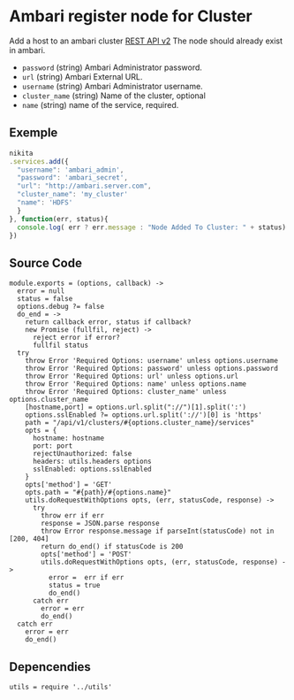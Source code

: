 
# Ambari register node for Cluster

Add a host to an ambari cluster [REST API v2](https://github.com/apache/ambari/blob/trunk/ambari-server/docs/api/v1)
The node should already exist in ambari.

* `password` (string)
  Ambari Administrator password.
* `url` (string)
  Ambari External URL.
* `username` (string)
  Ambari Administrator username.
* `cluster_name` (string)
  Name of the cluster, optional
* `name` (string)
  name of the service, required.


## Exemple

```js
nikita
.services.add({
  "username": 'ambari_admin',
  "password": 'ambari_secret',
  "url": "http://ambari.server.com",
  "cluster_name": 'my_cluster'
  "name": 'HDFS'
  }
}, function(err, status){
  console.log( err ? err.message : "Node Added To Cluster: " + status)
})
```

## Source Code

    module.exports = (options, callback) ->
      error = null
      status = false
      options.debug ?= false
      do_end = ->
        return callback error, status if callback?
        new Promise (fullfil, reject) ->
          reject error if error?
          fullfil status
      try
        throw Error 'Required Options: username' unless options.username
        throw Error 'Required Options: password' unless options.password
        throw Error 'Required Options: url' unless options.url
        throw Error 'Required Options: name' unless options.name
        throw Error 'Required Options: cluster_name' unless options.cluster_name
        [hostname,port] = options.url.split("://")[1].split(':')
        options.sslEnabled ?= options.url.split('://')[0] is 'https'
        path = "/api/v1/clusters/#{options.cluster_name}/services"
        opts = {
          hostname: hostname
          port: port
          rejectUnauthorized: false
          headers: utils.headers options
          sslEnabled: options.sslEnabled
        }
        opts['method'] = 'GET'
        opts.path = "#{path}/#{options.name}"
        utils.doRequestWithOptions opts, (err, statusCode, response) ->
          try
            throw err if err
            response = JSON.parse response
            throw Error response.message if parseInt(statusCode) not in [200, 404]
            return do_end() if statusCode is 200
            opts['method'] = 'POST'
            utils.doRequestWithOptions opts, (err, statusCode, response) ->
              error =  err if err
              status = true
              do_end()
          catch err
            error = err
            do_end()
      catch err
        error = err
        do_end()

## Depencendies

    utils = require '../utils'
